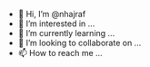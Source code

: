 - 👋 Hi, I’m @nhajraf
- 👀 I’m interested in ...
- 🌱 I’m currently learning ...
- 💞️ I’m looking to collaborate on ...
- 📫 How to reach me ...

<!---
nhajraf/nhajraf is a ✨ special ✨ repository because its `README.md` (this file) appears on your GitHub profile.
You can click the Preview link to take a look at your changes.
--->
